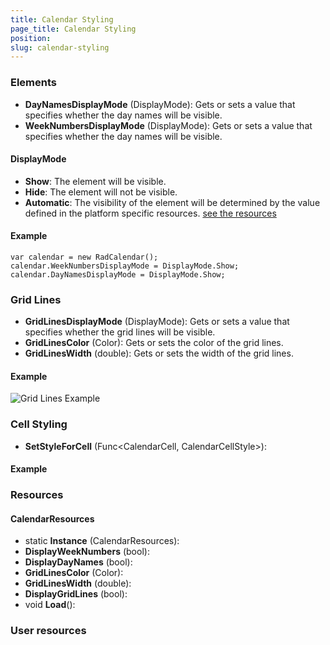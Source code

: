 ```yaml
---
title: Calendar Styling
page_title: Calendar Styling
position:  
slug: calendar-styling
---
```


### Elements ###

- **DayNamesDisplayMode** (DisplayMode): Gets or sets a value that specifies whether the day names will be visible.
- **WeekNumbersDisplayMode** (DisplayMode): Gets or sets a value that specifies whether the day names will be visible.

#### DisplayMode ####

- **Show**: The element will be visible.
- **Hide**: The element will not be visible.
- **Automatic**: The visibility of the element will be determined by the value defined in the platform specific resources. [see the resources]()

#### Example ####

	var calendar = new RadCalendar();
	calendar.WeekNumbersDisplayMode = DisplayMode.Show;
	calendar.DayNamesDisplayMode = DisplayMode.Show;

### Grid Lines ###

- **GridLinesDisplayMode** (DisplayMode): Gets or sets a value that specifies whether the grid lines will be visible.
- **GridLinesColor** (Color): Gets or sets the color of the grid lines.
- **GridLinesWidth** (double): Gets or sets the width of the grid lines.

#### Example ####

![Grid Lines Example]()

### Cell Styling ###
 
- **SetStyleForCell** (Func<CalendarCell, CalendarCellStyle>):

#### Example ####



### Resources ###

#### CalendarResources ####

- static **Instance** (CalendarResources):     
- **DisplayWeekNumbers** (bool):
- **DisplayDayNames** (bool):
- **GridLinesColor** (Color):
- **GridLinesWidth** (double):
- **DisplayGridLines** (bool):
- void **Load**():


### User resources ###
